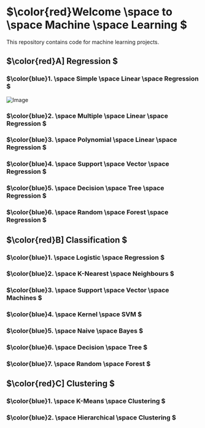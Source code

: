 # $\color{red}Welcome \space to \space Machine \space Learning $
This repository contains code for machine learning projects.

## $\color{red}A] Regression $
### $\color{blue}1. \space Simple \space Linear \space Regression $

![Image](https://github.com/user-attachments/assets/2e6773ec-10b8-4bd1-9dae-638ed6b902cf)

### $\color{blue}2. \space Multiple \space Linear \space Regression $

### $\color{blue}3. \space Polynomial \space Linear \space Regression $

### $\color{blue}4. \space Support \space Vector \space Regression $

### $\color{blue}5. \space Decision \space Tree \space Regression $

### $\color{blue}6. \space Random \space Forest \space Regression $


## $\color{red}B] Classification $

### $\color{blue}1. \space Logistic \space Regression $

### $\color{blue}2. \space K-Nearest \space Neighbours $

### $\color{blue}3. \space Support \space Vector \space Machines $

### $\color{blue}4. \space Kernel \space SVM $

### $\color{blue}5. \space Naive \space Bayes $

### $\color{blue}6. \space Decision \space Tree $

### $\color{blue}7. \space Random \space Forest $

## $\color{red}C] Clustering $

### $\color{blue}1. \space K-Means \space Clustering $

### $\color{blue}2. \space Hierarchical \space Clustering $

